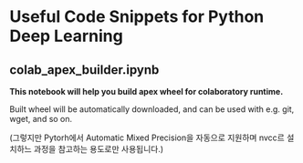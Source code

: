 # Useful Code Snippets for Python Deep Learning

## **colab_apex_builder.ipynb**

**This notebook will help you build apex wheel for colaboratory runtime.**

Built wheel will be automatically downloaded, and can be used with e.g. git, wget, and so on.

(그렇지만 Pytorh에서 Automatic Mixed Precision을 자동으로 지원하며 nvcc르 설치하느 과정을 참고하는 용도로만 사용됩니다.)
